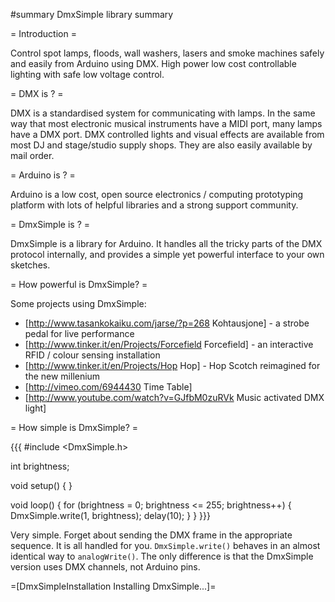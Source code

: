 #summary DmxSimple library summary

= Introduction =

Control spot lamps, floods, wall washers, lasers and smoke machines safely and easily from Arduino using DMX. High power low cost controllable lighting with safe low voltage control.

= DMX is ? =

DMX is a standardised system for communicating with lamps. In the same way that most electronic musical instruments have a MIDI port, many lamps have a DMX port. DMX controlled lights and visual effects are available from most DJ and stage/studio supply shops. They are also easily available by mail order.

= Arduino is ? =

Arduino is a low cost, open source electronics / computing prototyping platform with lots of helpful libraries and a strong support community.

= DmxSimple is ? =

DmxSimple is a library for Arduino. It handles all the tricky parts of the DMX protocol internally, and provides a simple yet powerful interface to your own sketches.

= How powerful is DmxSimple? =

Some projects using DmxSimple:
  * [http://www.tasankokaiku.com/jarse/?p=268 Kohtausjone] - a strobe pedal for live performance
  * [http://www.tinker.it/en/Projects/Forcefield Forcefield] - an interactive RFID / colour sensing installation
  * [http://www.tinker.it/en/Projects/Hop Hop] - Hop Scotch reimagined for the new millenium
  * [http://vimeo.com/6944430 Time Table]
  * [http://www.youtube.com/watch?v=GJfbM0zuRVk Music activated DMX light]

= How simple is DmxSimple? =

{{{
#include <DmxSimple.h>

int brightness;

void setup() {
}

void loop() {
  for (brightness = 0; brightness <= 255; brightness++) {
    DmxSimple.write(1, brightness);
    delay(10);
  }
}
}}}

Very simple. Forget about sending the DMX frame in the appropriate sequence. It is all handled for you. `DmxSimple.write()` behaves in an almost identical way to `analogWrite()`. The only difference is that the DmxSimple version uses DMX channels, not Arduino pins.

=[DmxSimpleInstallation Installing DmxSimple...]=